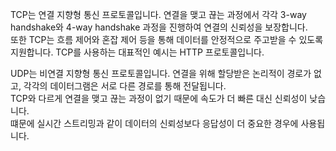 TCP는 연결 지향형 통신 프로토콜입니다. 연결을 맺고 끊는 과정에서 각각 3-way handshake와 4-way handshake 과정을 진행하여 연결의 신뢰성을 보장합니다.  
또한 TCP는 흐름 제어와 혼잡 제어 등을 통해 데이터를 안정적으로 주고받을 수 있도록 지원합니다. TCP를 사용하는 대표적인 예시는 HTTP 프로토콜입니다.  

UDP는 비연결 지향형 통신 프로토콜입니다. 연결을 위해 할당받은 논리적이 경로가 없고, 각각의 데이터그램은 서로 다른 경로를 통해 전달됩니다.  
TCP와 다르게 연결을 맺고 끊는 과정이 없기 때문에 속도가 더 빠른 대신 신뢰성이 낮습니다.  
떄문에 실시간 스트리밍과 같이 데이터의 신뢰성보다 응답성이 더 중요한 경우에 사용됩니다.